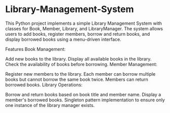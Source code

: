 # Library-Management-System
This Python project implements a simple Library Management System with classes for Book, Member, Library, and LibraryManager. The system allows users to add books, register members, borrow and return books, and display borrowed books using a menu-driven interface.

Features
Book Management:

Add new books to the library.
Display all available books in the library.
Check the availability of books before borrowing.
Member Management:

Register new members to the library.
Each member can borrow multiple books but cannot borrow the same book twice.
Members can return borrowed books.
Library Operations:

Borrow and return books based on book title and member name.
Display a member's borrowed books.
Singleton pattern implementation to ensure only one instance of the library manager exists.
